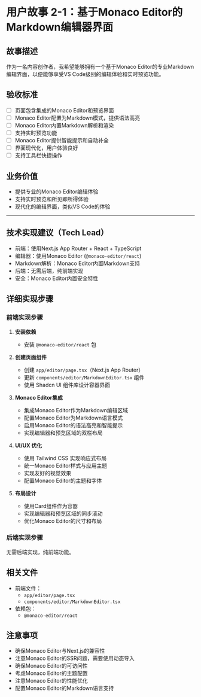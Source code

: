# 用户故事 2-1：基于Monaco Editor的Markdown编辑器界面

## 故事描述

作为一名内容创作者，我希望能够拥有一个基于Monaco Editor的专业Markdown编辑界面，以便能够享受VS Code级别的编辑体验和实时预览功能。

## 验收标准

- [ ] 页面包含集成的Monaco Editor和预览界面
- [ ] Monaco Editor配置为Markdown模式，提供语法高亮
- [ ] Monaco Editor内置Markdown解析和渲染
- [ ] 支持实时预览功能
- [ ] Monaco Editor提供智能提示和自动补全
- [ ] 界面现代化，用户体验良好
- [ ] 支持工具栏快捷操作

## 业务价值

- 提供专业的Monaco Editor编辑体验
- 支持实时预览和所见即所得体验
- 现代化的编辑界面，类似VS Code的体验

---

## 技术实现建议（Tech Lead）

- 前端：使用Next.js App Router + React + TypeScript
- 编辑器：使用Monaco Editor (`@monaco-editor/react`)
- Markdown解析：Monaco Editor内置Markdown支持
- 后端：无需后端，纯前端实现
- 安全：Monaco Editor内置安全特性

## 详细实现步骤

### 前端实现步骤

1. **安装依赖**
   - 安装 `@monaco-editor/react` 包

2. **创建页面组件**
   - 创建 `app/editor/page.tsx`（Next.js App Router）
   - 更新 `components/editor/MarkdownEditor.tsx` 组件
   - 使用 Shadcn UI 组件库设计容器界面

3. **Monaco Editor集成**
   - 集成Monaco Editor作为Markdown编辑区域
   - 配置Monaco Editor为Markdown语言模式
   - 启用Monaco Editor的语法高亮和智能提示
   - 实现编辑器和预览区域的双栏布局

4. **UI/UX 优化**
   - 使用 Tailwind CSS 实现响应式布局
   - 统一Monaco Editor样式与应用主题
   - 实现友好的视觉效果
   - 配置Monaco Editor的主题和字体

5. **布局设计**
   - 使用Card组件作为容器
   - 实现编辑器和预览区域的同步滚动
   - 优化Monaco Editor的尺寸和布局

### 后端实现步骤

无需后端实现，纯前端功能。

## 相关文件

- 前端文件：
  - `app/editor/page.tsx`
  - `components/editor/MarkdownEditor.tsx`
- 依赖包：
  - `@monaco-editor/react`

## 注意事项

- 确保Monaco Editor与Next.js的兼容性
- 注意Monaco Editor的SSR问题，需要使用动态导入
- 确保Monaco Editor的可访问性
- 考虑Monaco Editor的主题配置
- 注意Monaco Editor的性能优化
- 配置Monaco Editor的Markdown语言支持
